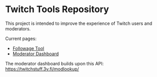 # Twitch Tools Repository
This project is intended to improve the experience of Twitch users and moderators.

Current pages:
* [Followage Tool](https://mattjones.one/followage)
* [Moderator Dashboard](https://twitch.mattjones.one/mod-dashboard)

The moderator dashboard builds upon this API: https://twitchstuff.3v.fi/modlookup/
